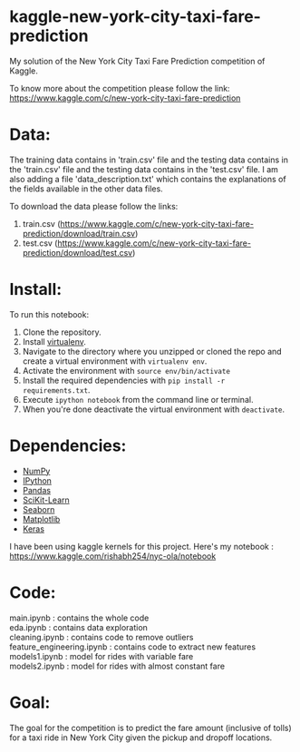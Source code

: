 # kaggle-new-york-city-taxi-fare-prediction
My solution of the New York City Taxi Fare Prediction competition of Kaggle.

To know more about the competition please follow the link: 
https://www.kaggle.com/c/new-york-city-taxi-fare-prediction

# Data:
The training data contains in 'train.csv' file and the testing data contains in the 'train.csv' file and the testing data contains in the 'test.csv' file. I am also adding a file 'data_description.txt' which contains the explanations of the fields available in the other data files.

To download the data please follow the links:
1. train.csv (https://www.kaggle.com/c/new-york-city-taxi-fare-prediction/download/train.csv)
2. test.csv (https://www.kaggle.com/c/new-york-city-taxi-fare-prediction/download/test.csv)

# Install:
To run this notebook:

1. Clone the repository.
2. Install [virtualenv](http://virtualenv.readthedocs.org/en/latest/installation.html).
3. Navigate to the directory where you unzipped or cloned the repo and create a virtual environment with `virtualenv env`.
4. Activate the environment with `source env/bin/activate`
5. Install the required dependencies with `pip install -r requirements.txt`.
6. Execute `ipython notebook` from the command line or terminal.
7. When you're done deactivate the virtual environment with `deactivate`.


# Dependencies:
* [NumPy](http://www.numpy.org/)
* [IPython](http://ipython.org/)
* [Pandas](http://pandas.pydata.org/)
* [SciKit-Learn](http://scikit-learn.org/stable/)
* [Seaborn](https://seaborn.pydata.org/)
* [Matplotlib](http://matplotlib.org/)
* [Keras](https://keras.io/)

I have been using kaggle kernels for this project. 
Here's my notebook : https://www.kaggle.com/rishabh254/nyc-ola/notebook

# Code:
main.ipynb : contains the whole code <br />
eda.ipynb : contains data exploration <br />
cleaning.ipynb : contains code to remove outliers <br />
feature_engineering.ipynb : contains code to extract new features <br />
models1.ipynb : model for rides with variable fare <br />
models2.ipynb : model for rides with almost constant fare

# Goal:
The goal for the competition is to predict the fare amount (inclusive of tolls) for a taxi ride in New York City given the pickup and dropoff locations.
